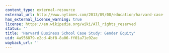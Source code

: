 ```yaml
---
content_type: external-resource
external_url: http://www.nytimes.com/2013/09/08/education/harvard-case-study-gender-equity.html?_r=0
has_external_license_warning: true
license: https://en.wikipedia.org/wiki/All_rights_reserved
status: ''
title: 'Harvard Business School Case Study: Gender Equity'
uid: 4a956879-e2cd-4bf8-8a06-ff01a71e92ae
wayback_url: ''
---
```

